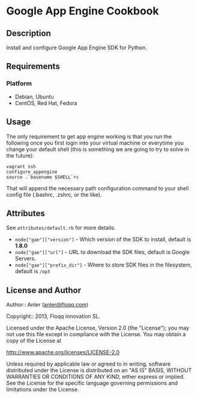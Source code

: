 Google App Engine Cookbook
==========================

Description
-----------

Install and configure Google App Engine SDK for Python.

Requirements
------------

### Platform

* Debian, Ubuntu
* CentOS, Red Hat, Fedora

Usage
-----

The only requirement to get app engine working is that you run the following
once you first login into your virtual machine or everytime you change your
default shell (this is something we are going to try to solve in the future):

    vagrant ssh
    configure_appengine
    source .`basename $SHELL`rc

That will append the necessary path configuration command to your shell config
file (.bashrc, .zshrc, or the like).

Attributes
----------

See ``attributes/default.rb`` for more details.

* ``node["gae"]["version"]`` - Which version of the SDK to install, default is **1.8.0**
* ``node["gae"]["url"]`` - URL to download the SDK files, default is Google Servers.
* ``node["gae"]["prefix_dir"]`` - Where to store SDK files in the filesystem, default is ``/opt``

License and Author
------------------

Author:: Anler (anler@floqq.com)

Copyright:: 2013, Floqq innovation SL.

Licensed under the Apache License, Version 2.0 (the "License"); you may not use this file except in compliance with the License. You may obtain a copy of the License at

http://www.apache.org/licenses/LICENSE-2.0

Unless required by applicable law or agreed to in writing, software distributed under the License is distributed on an "AS IS" BASIS, WITHOUT WARRANTIES OR CONDITIONS OF ANY KIND, either express or implied. See the License for the specific language governing permissions and limitations under the License.
